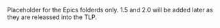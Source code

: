 Placeholder for the Epics folderds only. 1.5 and 2.0 will be added later as they are releassed into the TLP.
